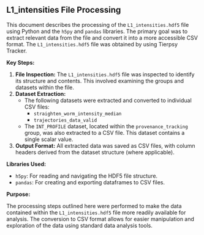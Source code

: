 ## L1_intensities File Processing

This document describes the processing of the `L1_intensities.hdf5` file using Python and the `h5py` and `pandas` libraries. The primary goal was to extract relevant data from the file and convert it into a more accessible CSV format. The `L1_intensities.hdf5` file was obtained by using Tierpsy Tracker.

**Key Steps:**

1.  **File Inspection:** The `L1_intensities.hdf5` file was inspected to identify its structure and contents. This involved examining the groups and datasets within the file.
2.  **Dataset Extraction:**
    * The following datasets were extracted and converted to individual CSV files:
        * `straighten_worm_intensity_median`
        * `trajectories_data_valid`
    * The `INT_PROFILE` dataset, located within the `provenance_tracking` group, was also extracted to a CSV file. This dataset contains a single scalar value.
3.  **Output Format:** All extracted data was saved as CSV files, with column headers derived from the dataset structure (where applicable).

**Libraries Used:**

* `h5py`:  For reading and navigating the HDF5 file structure.
* `pandas`:  For creating and exporting dataframes to CSV files.

**Purpose:**

The processing steps outlined here were performed to make the data contained within the `L1_intensities.hdf5` file more readily available for analysis.  The conversion to CSV format allows for easier manipulation and exploration of the data using standard data analysis tools.
